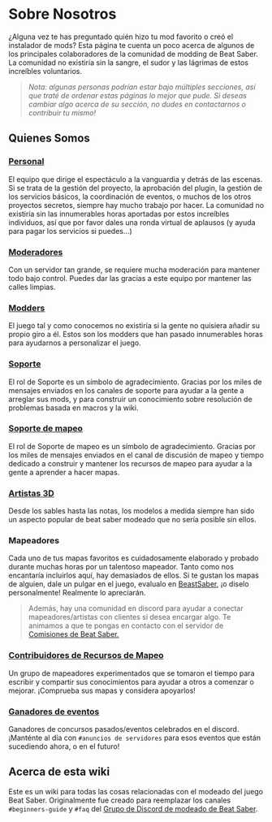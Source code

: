 # Sobre Nosotros
¿Alguna vez te has preguntado quién hizo tu mod favorito o creó el instalador de mods? Esta página te cuenta un poco acerca de algunos de los principales colaboradores de la comunidad de modding de Beat Saber. La comunidad no existiría sin la sangre, el sudor y las lágrimas de estos increíbles voluntarios.

> *Nota: algunas personas podrían estar bajo múltiples secciones, así que traté de ordenar estas páginas lo mejor que pude. Si deseas cambiar algo acerca de su sección, no dudes en contactarnos o contribuir tu mismo!*

## Quienes Somos
### [Personal](./staff.md)
El equipo que dirige el espectáculo a la vanguardia y detrás de las escenas. Si se trata de la gestión del proyecto, la aprobación del plugin, la gestión de los servicios básicos, la coordinación de eventos, o muchos de los otros proyectos secretos, siempre hay mucho trabajo por hacer. La comunidad no existiría sin las innumerables horas aportadas por estos increíbles individuos, así que por favor dales una ronda virtual de aplausos (y ayuda para pagar los servicios si puedes...)

### [Moderadores](./moderators.md)
Con un servidor tan grande, se requiere mucha moderación para mantener todo bajo control. Puedes dar las gracias a este equipo por mantener las calles limpias.

### [Modders](./modders.md)
El juego tal y como conocemos no existiría si la gente no quisiera añadir su propio giro a él. Estos son los modders que han pasado innumerables horas para ayudarnos a personalizar el juego.

### [Soporte](./supports.md)
El rol de Soporte es un símbolo de agradecimiento. Gracias por los miles de mensajes enviados en los canales de soporte para ayudar a la gente a arreglar sus mods, y para construir un conocimiento sobre resolución de problemas basada en macros y la wiki.

### [Soporte de mapeo](./mapping-supports.md)
El rol de Soporte de mapeo es un símbolo de agradecimiento. Gracias por los miles de mensajes enviados en el canal de discusión de mapeo y tiempo dedicado a construir y mantener los recursos de mapeo para ayudar a la gente a aprender a hacer mapas.

### [Artistas 3D](./3d-artists.md)
Desde los sables hasta las notas, los modelos a medida siempre han sido un aspecto popular de beat saber modeado que no sería posible sin ellos.

### Mapeadores
Cada uno de tus mapas favoritos es cuidadosamente elaborado y probado durante muchas horas por un talentoso mapeador. Tanto como nos encantaría incluirlos aquí, hay demasiados de ellos. Si te gustan los mapas de alguien, dale un pulgar en el juego, evalualo en [BeastSaber](https://bsaber.com), ¡o diselo personalmente! Realmente lo apreciarán.

> Además, hay una comunidad en discord para ayudar a conectar mapeadores/artistas con clientes si desea encargar algo. Te animamos a que te pongas en contacto con el servidor de [Comisiones de Beat Saber.](https://discord.gg/4RbcH5G)

### [Contribuidores de Recursos de Mapeo](/mapping/mapping-credits.md)
Un grupo de mapeadores experimentados que se tomaron el tiempo para escribir y compartir sus conocimientos para ayudar a otros a comenzar o mejorar. ¡Comprueba sus mapas y considera apoyarlos!

### [Ganadores de eventos](./event-winner.md)
Ganadores de concursos pasados/eventos celebrados en el discord. ¡Manténte al día con `#anuncios de servidores` para esos eventos que están sucediendo ahora, o en el futuro!

## Acerca de esta wiki

Este es un wiki para todas las cosas relacionadas con el modeado del juego Beat Saber. Originalmente fue creado para reemplazar los canales `#beginners-guide` y `#faq` del [Grupo de Discord de modeado de Beat Saber](https://discord.gg/beatsabermods).
